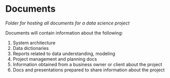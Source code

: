 # Documents

_Folder for hosting all documents for a data science project_

Documents will contain information about the following: 

1. System architecture
2. Data dictionaries
3. Reports related to data understanding, modeling
4. Project management and planning docs
5. Information obtained from a business owner or client about the project
6. Docs and presentations prepared to share information about the project 
